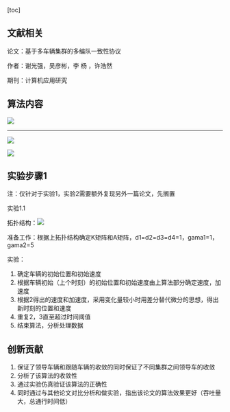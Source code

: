 [toc]

## 文献相关

论文：基于多车辆集群的多编队一致性协议

作者：谢光强，吴彦彬，李 杨 ，许浩然

期刊：计算机应用研究

## 算法内容

![](https://wyj-bck.oss-cn-guangzhou.aliyuncs.com/pic/20220715101103.png)

****

![](https://wyj-bck.oss-cn-guangzhou.aliyuncs.com/pic/20220715101123.png)

![](https://wyj-bck.oss-cn-guangzhou.aliyuncs.com/pic/20220715101142.png)

## 实验步骤1

注：仅针对于实验1，实验2需要额外复现另外一篇论文，先搁置

实验1.1

拓扑结构：![](https://wyj-bck.oss-cn-guangzhou.aliyuncs.com/pic/20220715101949.png)

准备工作：根据上拓扑结构确定K矩阵和A矩阵，d1=d2=d3=d4=1，gama1=1， gama2=5

实验：

1. 确定车辆的初始位置和初始速度
2. 根据车辆初始（上个时刻）的初始位置和初始速度由上算法部分确定速度，加速度
3. 根据2得出的速度和加速度，采用变化量较小时用差分替代微分的思想，得出新时刻的位置和速度
4. 重复2，3直至超过时间阈值
5. 结束算法，分析处理数据

## 创新贡献

1. 保证了领导车辆和跟随车辆的收敛的同时保证了不同集群之间领导车的收敛
2. 分析了该算法的收敛性
3. 通过实验仿真验证该算法的正确性
4. 同时通过与其他论文对比分析和做实验，指出该论文的算法效果更好（吞吐量大，总通行时间低）